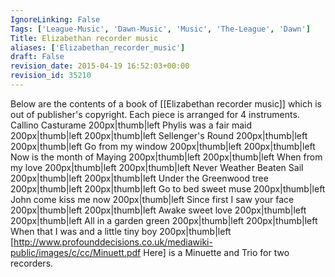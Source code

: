 ```yaml
---
IgnoreLinking: False
Tags: ['League-Music', 'Dawn-Music', 'Music', 'The-League', 'Dawn']
Title: Elizabethan recorder music
aliases: ['Elizabethan_recorder_music']
draft: False
revision_date: 2015-04-19 16:52:03+00:00
revision_id: 35210
---
```


Below are the contents of a book of [[Elizabethan recorder music]] which is out of publisher's copyright.
Each piece is arranged for 4 instruments.
Callino Casturame
200px|thumb|left 
Phylis was a fair maid
200px|thumb|left 
200px|thumb|left
Sellenger's Round
200px|thumb|left 
200px|thumb|left
Go from my window
200px|thumb|left 
200px|thumb|left
Now is the month of Maying
200px|thumb|left 
200px|thumb|left
When from my love
200px|thumb|left 
200px|thumb|left
Never Weather Beaten Sail
200px|thumb|left 
200px|thumb|left
Under the Greenwood tree
200px|thumb|left 
200px|thumb|left
Go to bed sweet muse
200px|thumb|left 
John come kiss me now
200px|thumb|left 
Since first I saw your face
200px|thumb|left 
200px|thumb|left
Awake sweet love
200px|thumb|left 
200px|thumb|left
All in a garden green
200px|thumb|left 
200px|thumb|left
When that I was and a little tiny boy
200px|thumb|left 
[http://www.profounddecisions.co.uk/mediawiki-public/images/c/cc/Minuett.pdf Here] is a Minuette and Trio for two recorders.
